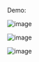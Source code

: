 Demo:

![image](https://github.com/SohamBagde/video-call-app/assets/108925539/81c229c2-2055-41d5-b99f-4bc6a12cc464)

![image](https://github.com/SohamBagde/video-call-app/assets/108925539/6c779a05-55a0-460f-894d-c206efd129eb)

![image](https://github.com/SohamBagde/video-call-app/assets/108925539/e9c5f80f-8549-45ca-b5f4-043055702642)



 


